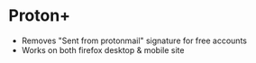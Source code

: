 # Proton+

* Removes "Sent from protonmail" signature for free accounts
* Works on both firefox desktop & mobile site